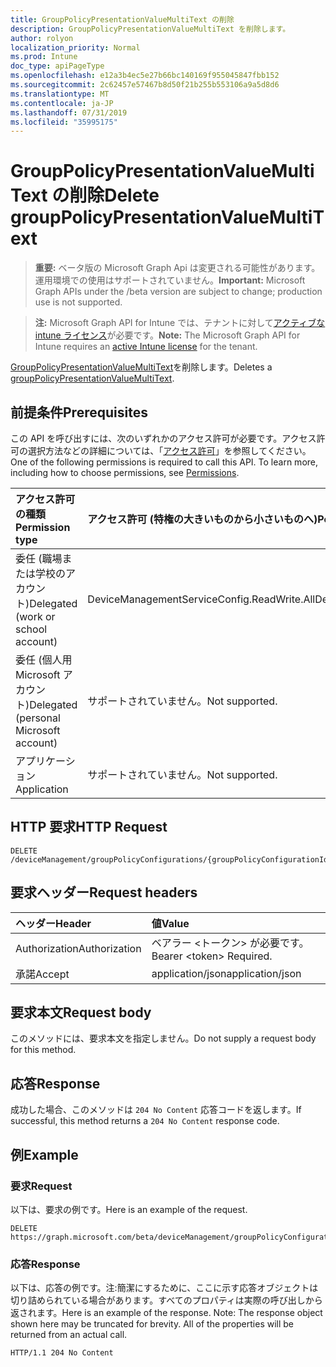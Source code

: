 ```yaml
---
title: GroupPolicyPresentationValueMultiText の削除
description: GroupPolicyPresentationValueMultiText を削除します。
author: rolyon
localization_priority: Normal
ms.prod: Intune
doc_type: apiPageType
ms.openlocfilehash: e12a3b4ec5e27b66bc140169f955045847fbb152
ms.sourcegitcommit: 2c62457e57467b8d50f21b255b553106a9a5d8d6
ms.translationtype: MT
ms.contentlocale: ja-JP
ms.lasthandoff: 07/31/2019
ms.locfileid: "35995175"
---
```

# <a name="delete-grouppolicypresentationvaluemultitext"></a><span data-ttu-id="4775b-103">GroupPolicyPresentationValueMultiText の削除</span><span class="sxs-lookup"><span data-stu-id="4775b-103">Delete groupPolicyPresentationValueMultiText</span></span>

> <span data-ttu-id="4775b-104">**重要:** ベータ版の Microsoft Graph Api は変更される可能性があります。運用環境での使用はサポートされていません。</span><span class="sxs-lookup"><span data-stu-id="4775b-104">**Important:** Microsoft Graph APIs under the /beta version are subject to change; production use is not supported.</span></span>

> <span data-ttu-id="4775b-105">**注:** Microsoft Graph API for Intune では、テナントに対して[アクティブな intune ライセンス](https://go.microsoft.com/fwlink/?linkid=839381)が必要です。</span><span class="sxs-lookup"><span data-stu-id="4775b-105">**Note:** The Microsoft Graph API for Intune requires an [active Intune license](https://go.microsoft.com/fwlink/?linkid=839381) for the tenant.</span></span>

<span data-ttu-id="4775b-106">[GroupPolicyPresentationValueMultiText](../resources/intune-grouppolicy-grouppolicypresentationvaluemultitext.md)を削除します。</span><span class="sxs-lookup"><span data-stu-id="4775b-106">Deletes a [groupPolicyPresentationValueMultiText](../resources/intune-grouppolicy-grouppolicypresentationvaluemultitext.md).</span></span>

## <a name="prerequisites"></a><span data-ttu-id="4775b-107">前提条件</span><span class="sxs-lookup"><span data-stu-id="4775b-107">Prerequisites</span></span>
<span data-ttu-id="4775b-p101">この API を呼び出すには、次のいずれかのアクセス許可が必要です。アクセス許可の選択方法などの詳細については、「[アクセス許可](/graph/permissions-reference)」を参照してください。</span><span class="sxs-lookup"><span data-stu-id="4775b-p101">One of the following permissions is required to call this API. To learn more, including how to choose permissions, see [Permissions](/graph/permissions-reference).</span></span>

|<span data-ttu-id="4775b-110">アクセス許可の種類</span><span class="sxs-lookup"><span data-stu-id="4775b-110">Permission type</span></span>|<span data-ttu-id="4775b-111">アクセス許可 (特権の大きいものから小さいものへ)</span><span class="sxs-lookup"><span data-stu-id="4775b-111">Permissions (from most to least privileged)</span></span>|
|:---|:---|
|<span data-ttu-id="4775b-112">委任 (職場または学校のアカウント)</span><span class="sxs-lookup"><span data-stu-id="4775b-112">Delegated (work or school account)</span></span>|<span data-ttu-id="4775b-113">DeviceManagementServiceConfig.ReadWrite.All</span><span class="sxs-lookup"><span data-stu-id="4775b-113">DeviceManagementServiceConfig.ReadWrite.All</span></span>|
|<span data-ttu-id="4775b-114">委任 (個人用 Microsoft アカウント)</span><span class="sxs-lookup"><span data-stu-id="4775b-114">Delegated (personal Microsoft account)</span></span>|<span data-ttu-id="4775b-115">サポートされていません。</span><span class="sxs-lookup"><span data-stu-id="4775b-115">Not supported.</span></span>|
|<span data-ttu-id="4775b-116">アプリケーション</span><span class="sxs-lookup"><span data-stu-id="4775b-116">Application</span></span>|<span data-ttu-id="4775b-117">サポートされていません。</span><span class="sxs-lookup"><span data-stu-id="4775b-117">Not supported.</span></span>|

## <a name="http-request"></a><span data-ttu-id="4775b-118">HTTP 要求</span><span class="sxs-lookup"><span data-stu-id="4775b-118">HTTP Request</span></span>
<!-- {
  "blockType": "ignored"
}
-->
``` http
DELETE /deviceManagement/groupPolicyConfigurations/{groupPolicyConfigurationId}/definitionValues/{groupPolicyDefinitionValueId}/presentationValues/{groupPolicyPresentationValueId}
```

## <a name="request-headers"></a><span data-ttu-id="4775b-119">要求ヘッダー</span><span class="sxs-lookup"><span data-stu-id="4775b-119">Request headers</span></span>
|<span data-ttu-id="4775b-120">ヘッダー</span><span class="sxs-lookup"><span data-stu-id="4775b-120">Header</span></span>|<span data-ttu-id="4775b-121">値</span><span class="sxs-lookup"><span data-stu-id="4775b-121">Value</span></span>|
|:---|:---|
|<span data-ttu-id="4775b-122">Authorization</span><span class="sxs-lookup"><span data-stu-id="4775b-122">Authorization</span></span>|<span data-ttu-id="4775b-123">ベアラー &lt;トークン&gt; が必要です。</span><span class="sxs-lookup"><span data-stu-id="4775b-123">Bearer &lt;token&gt; Required.</span></span>|
|<span data-ttu-id="4775b-124">承諾</span><span class="sxs-lookup"><span data-stu-id="4775b-124">Accept</span></span>|<span data-ttu-id="4775b-125">application/json</span><span class="sxs-lookup"><span data-stu-id="4775b-125">application/json</span></span>|

## <a name="request-body"></a><span data-ttu-id="4775b-126">要求本文</span><span class="sxs-lookup"><span data-stu-id="4775b-126">Request body</span></span>
<span data-ttu-id="4775b-127">このメソッドには、要求本文を指定しません。</span><span class="sxs-lookup"><span data-stu-id="4775b-127">Do not supply a request body for this method.</span></span>

## <a name="response"></a><span data-ttu-id="4775b-128">応答</span><span class="sxs-lookup"><span data-stu-id="4775b-128">Response</span></span>
<span data-ttu-id="4775b-129">成功した場合、このメソッドは `204 No Content` 応答コードを返します。</span><span class="sxs-lookup"><span data-stu-id="4775b-129">If successful, this method returns a `204 No Content` response code.</span></span>

## <a name="example"></a><span data-ttu-id="4775b-130">例</span><span class="sxs-lookup"><span data-stu-id="4775b-130">Example</span></span>

### <a name="request"></a><span data-ttu-id="4775b-131">要求</span><span class="sxs-lookup"><span data-stu-id="4775b-131">Request</span></span>
<span data-ttu-id="4775b-132">以下は、要求の例です。</span><span class="sxs-lookup"><span data-stu-id="4775b-132">Here is an example of the request.</span></span>
``` http
DELETE https://graph.microsoft.com/beta/deviceManagement/groupPolicyConfigurations/{groupPolicyConfigurationId}/definitionValues/{groupPolicyDefinitionValueId}/presentationValues/{groupPolicyPresentationValueId}
```

### <a name="response"></a><span data-ttu-id="4775b-133">応答</span><span class="sxs-lookup"><span data-stu-id="4775b-133">Response</span></span>
<span data-ttu-id="4775b-p102">以下は、応答の例です。注:簡潔にするために、ここに示す応答オブジェクトは切り詰められている場合があります。すべてのプロパティは実際の呼び出しから返されます。</span><span class="sxs-lookup"><span data-stu-id="4775b-p102">Here is an example of the response. Note: The response object shown here may be truncated for brevity. All of the properties will be returned from an actual call.</span></span>
``` http
HTTP/1.1 204 No Content
```





